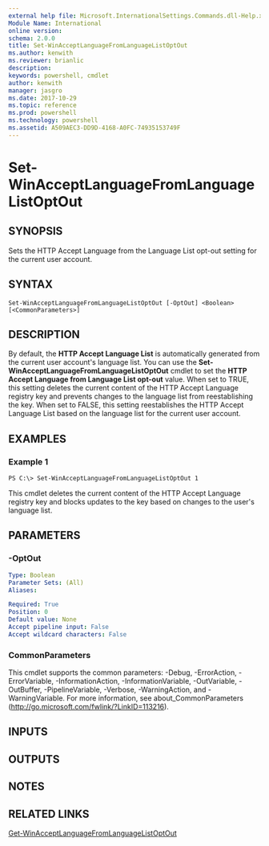 ```yaml
---
external help file: Microsoft.InternationalSettings.Commands.dll-Help.xml
Module Name: International
online version: 
schema: 2.0.0
title: Set-WinAcceptLanguageFromLanguageListOptOut
ms.author: kenwith
ms.reviewer: brianlic
description: 
keywords: powershell, cmdlet
author: kenwith
manager: jasgro
ms.date: 2017-10-29
ms.topic: reference
ms.prod: powershell
ms.technology: powershell
ms.assetid: A509AEC3-DD9D-4168-A0FC-74935153749F
---
```


# Set-WinAcceptLanguageFromLanguageListOptOut

## SYNOPSIS
Sets the HTTP Accept Language from the Language List opt-out setting for the current user account.

## SYNTAX

```
Set-WinAcceptLanguageFromLanguageListOptOut [-OptOut] <Boolean> [<CommonParameters>]
```

## DESCRIPTION
By default, the **HTTP Accept Language List** is automatically generated from the current user account's language list.
You can use the **Set-WinAcceptLanguageFromLanguageListOptOut** cmdlet to set the **HTTP Accept Language from Language List opt-out** value. 
When set to TRUE, this setting deletes the current content of the HTTP Accept Language registry key and prevents changes to the language list from reestablishing the key.
When set to FALSE, this setting reestablishes the HTTP Accept Language List based on the language list for the current user account.

## EXAMPLES

### Example 1
```
PS C:\> Set-WinAcceptLanguageFromLanguageListOptOut 1
```

This cmdlet deletes the current content of the HTTP Accept Language registry key and blocks updates to the key based on changes to the user's language list.

## PARAMETERS

### -OptOut

```yaml
Type: Boolean
Parameter Sets: (All)
Aliases: 

Required: True
Position: 0
Default value: None
Accept pipeline input: False
Accept wildcard characters: False
```

### CommonParameters
This cmdlet supports the common parameters: -Debug, -ErrorAction, -ErrorVariable, -InformationAction, -InformationVariable, -OutVariable, -OutBuffer, -PipelineVariable, -Verbose, -WarningAction, and -WarningVariable. For more information, see about_CommonParameters (http://go.microsoft.com/fwlink/?LinkID=113216).

## INPUTS

## OUTPUTS

## NOTES

## RELATED LINKS

[Get-WinAcceptLanguageFromLanguageListOptOut](./Get-WinAcceptLanguageFromLanguageListOptOut.md)
